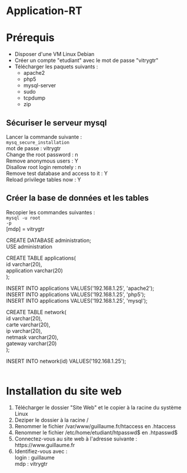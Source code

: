 # Application-RT

Prérequis
=
- Disposer d'une VM Linux Debian
- Créer un compte "etudiant" avec le mot de passe "vitrygtr"
- Télécharger les paquets suivants :
  - apache2
  - php5
  - mysql-server
  - sudo
  - tcpdump
  - zip
  
Sécuriser le serveur mysql
-
Lancer la commande suivante :<br/>
<code>mysq_secure_installation</code><br/>
mot de passe : vitrygtr<br/>
Change the root password : n<br/>
Remove anonymous users : Y<br/>
Disallow root login remotely : n<br/>
Remove test database and access to it : Y<br/>
Reload privilege tables now : Y<br/>

Créer la base de données et les tables
-
Recopier les commandes suivantes :<br/>
<code>mysql -u root -p</code><br/>
[mdp] = vitrygtr<br/>

CREATE DATABASE administration;<br/>
USE administration<br/>

CREATE TABLE applications(<br/>
id varchar(20),<br/>
application varchar(20)<br/>
);<br/>

INSERT INTO applications VALUES('192.168.1.25', 'apache2');<br/>
INSERT INTO applications VALUES('192.168.1.25', 'php5');<br/>
INSERT INTO applications VALUES('192.168.1.25', 'mysql');<br/>

CREATE TABLE network(<br/>
id varchar(20),<br/>
carte varchar(20),<br/>
ip varchar(20),<br/>
netmask varchar(20),<br/>
gateway varchar(20)<br/>
);<br/>

INSERT INTO network(id) VALUES('192.168.1.25');<br/><br/>

Installation du site web
=
<ol>
  <li>Télécharger le dossier "Site Web" et le copier à la racine du système Linux</li>
  <li>Deziper le dossier à la racine /</li>
  <li>Renommer le fichier /var/www/guillaume.fr/htaccess en .htaccess</li>
  <li>Renommer le fichier /etc/home/etudiant/htpasswd$ en .htpasswd$</li>
  <li>Connectez-vous au site web à l'adresse suivante : https://www.guillaume.fr</li>
  <li>Identifiez-vous avec :<br/>login : guillaume<br/>mdp : vitrygtr</li>
</ol>
